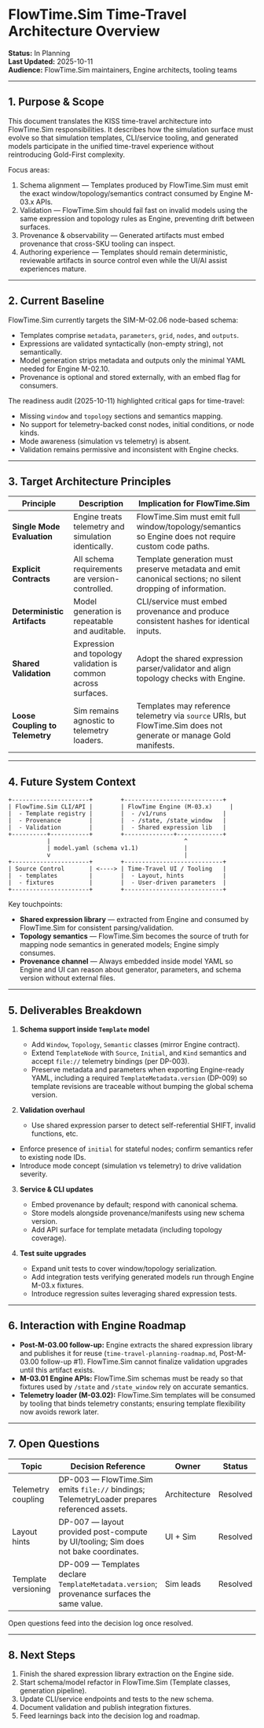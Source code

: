 # FlowTime.Sim Time-Travel Architecture Overview

**Status:** In Planning  
**Last Updated:** 2025-10-11  
**Audience:** FlowTime.Sim maintainers, Engine architects, tooling teams

---

## 1. Purpose & Scope

This document translates the KISS time-travel architecture into FlowTime.Sim responsibilities. It describes how the simulation surface must evolve so that simulation templates, CLI/service tooling, and generated models participate in the unified time-travel experience without reintroducing Gold-First complexity.

Focus areas:

1. Schema alignment — Templates produced by FlowTime.Sim must emit the exact window/topology/semantics contract consumed by Engine M-03.x APIs.
2. Validation — FlowTime.Sim should fail fast on invalid models using the same expression and topology rules as Engine, preventing drift between surfaces.
3. Provenance & observability — Generated artifacts must embed provenance that cross-SKU tooling can inspect.
4. Authoring experience — Templates should remain deterministic, reviewable artifacts in source control even while the UI/AI assist experiences mature.

---

## 2. Current Baseline

FlowTime.Sim currently targets the SIM-M-02.06 node-based schema:

- Templates comprise `metadata`, `parameters`, `grid`, `nodes`, and `outputs`.
- Expressions are validated syntactically (non-empty string), not semantically.
- Model generation strips metadata and outputs only the minimal YAML needed for Engine M-02.10.
- Provenance is optional and stored externally, with an embed flag for consumers.

The readiness audit (2025-10-11) highlighted critical gaps for time-travel:

- Missing `window` and `topology` sections and semantics mapping.
- No support for telemetry-backed const nodes, initial conditions, or node kinds.
- Mode awareness (simulation vs telemetry) is absent.
- Validation remains permissive and inconsistent with Engine checks.

---

## 3. Target Architecture Principles

| Principle | Description | Implication for FlowTime.Sim |
|-----------|-------------|------------------------------|
| **Single Mode Evaluation** | Engine treats telemetry and simulation identically. | FlowTime.Sim must emit full window/topology/semantics so Engine does not require custom code paths. |
| **Explicit Contracts** | All schema requirements are version-controlled. | Template generation must preserve metadata and emit canonical sections; no silent dropping of information. |
| **Deterministic Artifacts** | Model generation is repeatable and auditable. | CLI/service must embed provenance and produce consistent hashes for identical inputs. |
| **Shared Validation** | Expression and topology validation is common across surfaces. | Adopt the shared expression parser/validator and align topology checks with Engine. |
| **Loose Coupling to Telemetry** | Sim remains agnostic to telemetry loaders. | Templates may reference telemetry via `source` URIs, but FlowTime.Sim does not generate or manage Gold manifests. |

---

## 4. Future System Context

```
+----------------------+        +----------------------------+
| FlowTime.Sim CLI/API |        | FlowTime Engine (M-03.x)     |
|  - Template registry |        |  - /v1/runs                |
|  - Provenance        |        |  - /state, /state_window   |
|  - Validation        |        |  - Shared expression lib   |
+----------+-----------+        +--------------+-------------+
           |                                      ^
           | model.yaml (schema v1.1)             |
           v                                      |
+----------------------+        +----------------------------+
| Source Control       | <----> | Time-Travel UI / Tooling   |
|  - templates         |        |  - Layout, hints           |
|  - fixtures          |        |  - User-driven parameters  |
+----------------------+        +----------------------------+
```

Key touchpoints:

- **Shared expression library** — extracted from Engine and consumed by FlowTime.Sim for consistent parsing/validation.
- **Topology semantics** — FlowTime.Sim becomes the source of truth for mapping node semantics in generated models; Engine simply consumes.
- **Provenance channel** — Always embedded inside model YAML so Engine and UI can reason about generator, parameters, and schema version without external files.

---

## 5. Deliverables Breakdown

1. **Schema support inside `Template` model**
   - Add `Window`, `Topology`, `Semantic` classes (mirror Engine contract).
   - Extend `TemplateNode` with `Source`, `Initial`, and `Kind` semantics and accept `file://` telemetry bindings (per DP-003).
   - Preserve metadata and parameters when exporting Engine-ready YAML, including a required `TemplateMetadata.version` (DP-009) so template revisions are traceable without bumping the global schema version.

2. **Validation overhaul**
   - Use shared expression parser to detect self-referential SHIFT, invalid functions, etc.
  - Enforce presence of `initial` for stateful nodes; confirm semantics refer to existing node IDs.
  - Introduce mode concept (simulation vs telemetry) to drive validation severity.

3. **Service & CLI updates**
   - Embed provenance by default; respond with canonical schema.
   - Store models alongside provenance/manifests using new schema version.
   - Add API surface for template metadata (including topology coverage).

4. **Test suite upgrades**
   - Expand unit tests to cover window/topology serialization.
   - Add integration tests verifying generated models run through Engine M-03.x fixtures.
   - Introduce regression suites leveraging shared expression tests.

---

## 6. Interaction with Engine Roadmap

- **Post-M-03.00 follow-up:** Engine extracts the shared expression library and publishes it for reuse (`time-travel-planning-roadmap.md`, Post-M-03.00 follow-up #1). FlowTime.Sim cannot finalize validation upgrades until this artifact exists.
- **M-03.01 Engine APIs:** FlowTime.Sim schemas must be ready so that fixtures used by `/state` and `/state_window` rely on accurate semantics.
- **Telemetry loader (M-03.02):** FlowTime.Sim templates will be consumed by tooling that binds telemetry constants; ensuring template flexibility now avoids rework later.

---

## 7. Open Questions

| Topic | Decision Reference | Owner | Status |
|-------|--------------------|-------|--------|
| Telemetry coupling | DP-003 — FlowTime.Sim emits `file://` bindings; TelemetryLoader prepares referenced assets. | Architecture | Resolved |
| Layout hints | DP-007 — layout provided post-compute by UI/tooling; Sim does not bake coordinates. | UI + Sim | Resolved |
| Template versioning | DP-009 — Templates declare `TemplateMetadata.version`; provenance surfaces the same value. | Sim leads | Resolved |

Open questions feed into the decision log once resolved.

---

## 8. Next Steps

1. Finish the shared expression library extraction on the Engine side.
2. Start schema/model refactor in FlowTime.Sim (Template classes, generation pipeline).
3. Update CLI/service endpoints and tests to the new schema.
4. Document validation and publish integration fixtures.
5. Feed learnings back into the decision log and roadmap.
